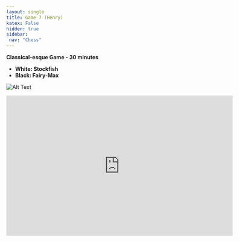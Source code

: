 ```yaml
---
layout: single
title: Game 7 (Henry)
katex: False
hidden: true
sidebar:
 nav: "Chess"
---
```

**Classical-esque Game - 30 minutes**

 - **White: Stockfish**
 - **Black: Fairy-Max**

![Alt Text](https://images.chesscomfiles.com/uploads/game-gifs/90px/light/alpha/0/cc/0/0/bUMzTmxCIVRDS1RKa0FKUEJKWlJLUzFTZnQ3Wmd2WnlqcnlHY2xHT2RtWUlKUVhRdk1RSXRVOFpNU1BBckE1UVVMT1Bic1o4TFU4WnN5UDVtdDZPdExPNkxKNVB5SVBJU0laWVVDUXpsejQ1ekc1UEdQV1BKUVk3UVA3OENV.gif)

<iframe width=600 height=371 src="https://lichess.org/study/embed/TkigxEAt/LqkHCbW9#23" frameborder=0></iframe>